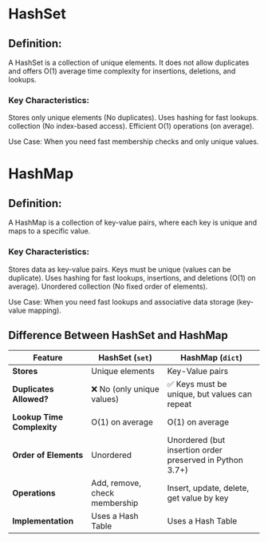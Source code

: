 # HashSet

## Definition:

A HashSet is a collection of unique elements. It does not allow duplicates and offers O(1) average time complexity for insertions, deletions, and lookups.

### Key Characteristics:

Stores only unique elements (No duplicates).
Uses hashing for fast lookups.
collection (No index-based access).
Efficient O(1) operations (on average).

Use Case: When you need fast membership checks and only unique values.

# HashMap

## Definition:

A HashMap is a collection of key-value pairs, where each key is unique and maps to a specific value.

### Key Characteristics:
Stores data as key-value pairs.
Keys must be unique (values can be duplicate).
Uses hashing for fast lookups, insertions, and deletions (O(1) on average).
Unordered collection (No fixed order of elements).

Use Case: When you need fast lookups and associative data storage (key-value mapping).

## Difference Between HashSet and HashMap

| Feature      | HashSet (`set`) | HashMap (`dict`) |
|-------------|---------------|----------------|
| **Stores**  | Unique elements | Key-Value pairs |
| **Duplicates Allowed?** | ❌ No (only unique values) | ✅ Keys must be unique, but values can repeat |
| **Lookup Time Complexity** | O(1) on average | O(1) on average |
| **Order of Elements** | Unordered | Unordered (but insertion order preserved in Python 3.7+) |
| **Operations** | Add, remove, check membership | Insert, update, delete, get value by key |
| **Implementation** | Uses a Hash Table | Uses a Hash Table |
